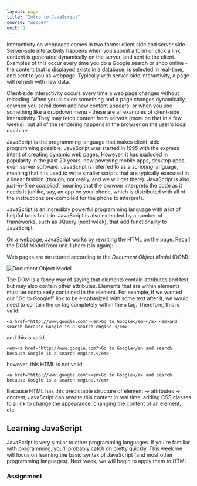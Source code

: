 ```yaml
---
layout: page
title: "Intro to JavaScript"
course: "webdev"
unit: 8
---
```

Interactivity on webpages comes in two forms: client side and server side. Server-side interactivity happens when you submit a form or click a link, content is generated dynamically on the server, and sent to the client. Examples of this occur every time you do a Google search or shop online - the content that is displayed exists in a database, is selected in real-time, and sent to you as webpage. Typically with server-side interactivity, a page will refresh with new data.

Client-side interactivity occurs every time a web page changes without reloading. When you click on something and a page changes dynamically, or when you scroll down and new content appears, or when you use something like a dropdown menu - these are all examples of client-side interactivity. They may fetch content from servers (more on that in a few weeks), but all of the rendering happens in the browser on the user's local machine.

JavaScript is the programming language that makes client-side programming possible. JavaScript was started in 1995 with the express intent of creating dynamic web pages. However, it has exploded in popularity in the past 20 years, now powering mobile apps, desktop apps, even server software. JavaScript is referred to as a _scripting_ language, meaning that it is used to write smaller scripts that are typically executed in a linear fashion (though, not really, and we will get there). JavaScript is also _just-in-time compiled_, meaning that the browser interprets the code as it needs it (unlike, say, an app on your phone, which is distributed with all of the instructions pre-compiled for the phone to interpret). 

JavaScript is an incredibly powerful programming language with a lot of helpful tools built-in. JavaScript is also extended by a number of frameworks, such as JQuery (next week), that add functionality to JavaScript. 

On a webpage, JavaScript works by rewriting the HTML on the page. Recall the DOM Model from unit 1 (here it is again):

Web pages are structured according to the _Document Object Model_ (DOM). 
<div class="text-center">
<img src="https://upload.wikimedia.org/wikipedia/commons/thumb/5/5a/DOM-model.svg/1200px-DOM-model.svg.png" alt="Document Object Model" style="max-width: 50%;">
</div>

The DOM is a fancy way of saying that elements contain attributes and text, but may also contain other attributes. Elements that are within elements must be completely contained in the element. For example, if we wanted our "Go to Google!" link to be emphasized with some text after it, we would need to contain the ```em``` tag completely within the ```a``` tag. Therefore, this is valid:

	<a href="http://www.google.com"><em>Go to Google</em></a> <em>and search because Google is a search engine.</em>

and this is valid:

	<em><a href="http://www.google.com">Go to Google</a> and search because Google is a search engine.</em>

however, this HTML is not valid:

	<a href="http://www.google.com"><em>Go to Google</a> and search because Google is a search engine.</em>
	

Because HTML has this predictable structure of element -> attributes -> content, JavaScript can rewrite this content in real time, adding CSS classes to a link to change the appearance, changing the content of an element, etc. 

## Learning JavaScript
JavaScript is very similar to other programming languages. If you're familiar with programming, you'll probably catch on pretty quickly. This week we will focus on learning the basic syntax of JavaScript (and most other programming languages). Next week, we will begin to apply them to HTML.

### Assignment

